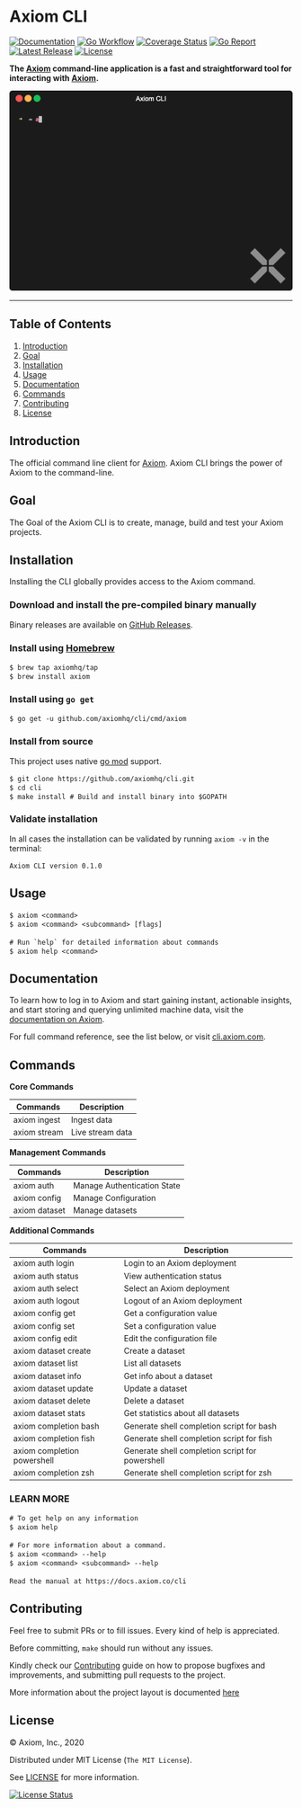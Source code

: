 # Axiom CLI

[![Documentation][docs_badge]][docs]
[![Go Workflow][go_workflow_badge]][go_workflow]
[![Coverage Status][coverage_badge]][coverage]
[![Go Report][report_badge]][report]
[![Latest Release][release_badge]][release]
[![License][license_badge]][license]

**The [Axiom](https://axiom.co) command-line application is a fast and
straightforward tool for interacting with [Axiom](https://axiom.co).**

<p align="center"><img src=".github/img/demo.gif?raw=true"/></p>

---

## Table of Contents

1. [Introduction](#introduction)
1. [Goal](#Goal)
1. [Installation](#installation)
1. [Usage](#usage)
1. [Documentation](#documentation)
1. [Commands](#commands)
1. [Contributing](#contributing)
1. [License](#license)

## Introduction

The official command line client for [Axiom](https://www.axiom.co/). Axiom CLI
brings the power of Axiom to the command-line. 

## Goal

The Goal of the Axiom CLI is to create, manage, build and test your Axiom
projects. 

## Installation

Installing the CLI globally provides access to the Axiom command.

### Download and install the pre-compiled binary manually

Binary releases are available on
[GitHub Releases](https://github.com/axiomhq/cli/releases/latest).

### Install using [Homebrew](https://brew.sh)

```shell
$ brew tap axiomhq/tap
$ brew install axiom
```

### Install using `go get`

```shell
$ go get -u github.com/axiomhq/cli/cmd/axiom
```

### Install from source

This project uses native
[go mod](https://golang.org/cmd/go/#hdr-Module_maintenance) support.

```shell
$ git clone https://github.com/axiomhq/cli.git
$ cd cli
$ make install # Build and install binary into $GOPATH
```

### Validate installation

In all cases the installation can be validated by running `axiom -v` in the
terminal:

```shell
Axiom CLI version 0.1.0
```
## Usage

```shell
$ axiom <command> 
$ axiom <command> <subcommand> [flags]

# Run `help` for detailed information about commands
$ axiom help <command>
```

## Documentation

To learn how to log in to Axiom and start gaining instant, actionable insights,
and start storing and querying unlimited machine data, visit the
[documentation on Axiom](https://docs.axiom.co/).

For full command reference, see the list below, or visit
[cli.axiom.com](https://docs.axiom.co/getting-started/index.html).

## Commands

**Core Commands**

| Commands     | Description      |
| ------------ | ---------------- |
| axiom ingest | Ingest data      |
| axiom stream | Live stream data |

**Management Commands**

| Commands              | Description                    |
| --------------------- | ------------------------------ |
| axiom auth            | Manage Authentication State    |
| axiom config          | Manage Configuration           |
| axiom dataset         | Manage datasets                |

**Additional Commands**

| Commands                    | Description                                     |
| --------------------------- | ----------------------------------------------- |
| axiom auth login            | Login to an Axiom deployment                    |
| axiom auth status           | View authentication status                      |
| axiom auth select           | Select an Axiom deployment                      |
| axiom auth logout           | Logout of an Axiom deployment                   |
| axiom config get            | Get a configuration value                       |
| axiom config set            | Set a configuration value                       |
| axiom config edit           | Edit the configuration file                     |
| axiom dataset create        | Create a dataset                                |
| axiom dataset list          | List all datasets                               |
| axiom dataset info          | Get info about a dataset                        |
| axiom dataset update        | Update a dataset                                |
| axiom dataset delete        | Delete a dataset                                |
| axiom dataset stats         | Get statistics about all datasets               |
| axiom completion bash       | Generate shell completion script for bash       |
| axiom completion fish       | Generate shell completion script for fish       |
| axiom completion powershell | Generate shell completion script for powershell |
| axiom completion zsh        | Generate shell completion script for zsh        |

### LEARN MORE

```shell
# To get help on any information
$ axiom help

# For more information about a command.
$ axiom <command> --help
$ axiom <command> <subcommand> --help

Read the manual at https://docs.axiom.co/cli
```

## Contributing

Feel free to submit PRs or to fill issues. Every kind of help is appreciated. 

Before committing, `make` should run without any issues.

Kindly check our [Contributing](Contributing.md) guide on how to propose
bugfixes and improvements, and submitting pull requests to the project.

More information about the project layout is documented
[here](/.github/project-layout.md)

## License

&copy; Axiom, Inc., 2020

Distributed under MIT License (`The MIT License`).

See [LICENSE](LICENSE) for more information.

[![License Status][license_status_badge]][license_status]

<!-- Badges -->

[docs]: https://docs.axiom.co
[docs_badge]: https://img.shields.io/badge/docs-reference-blue.svg?style=flat-square
[go_workflow]: https://github.com/axiomhq/cli/actions?query=workflow%3Ago
[go_workflow_badge]: https://img.shields.io/github/workflow/status/axiomhq/cli/go?style=flat-square&ghcache=unused
[coverage]: https://codecov.io/gh/axiomhq/cli
[coverage_badge]: https://img.shields.io/codecov/c/github/axiomhq/cli.svg?style=flat-square&ghcache=unused
[report]: https://goreportcard.com/report/github.com/axiomhq/cli
[report_badge]: https://goreportcard.com/badge/github.com/axiomhq/cli?style=flat-square&ghcache=unused
[release]: https://github.com/axiomhq/cli/releases/latest
[release_badge]: https://img.shields.io/github/release/axiomhq/cli.svg?style=flat-square&ghcache=unused
[license]: https://opensource.org/licenses/MIT
[license_badge]: https://img.shields.io/github/license/axiomhq/cli.svg?color=blue&style=flat-square&ghcache=unused
[license_status]: https://app.fossa.com/projects/git%2Bgithub.com%2Faxiomhq%2Fcli
[license_status_badge]: https://app.fossa.com/api/projects/git%2Bgithub.com%2Faxiomhq%2Fcli.svg?type=large&ghcache=unused
